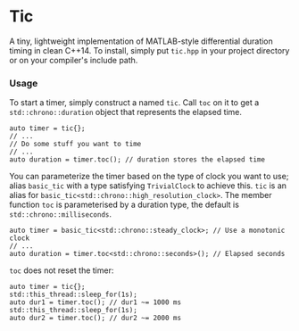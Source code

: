 # Tic
A tiny, lightweight implementation of MATLAB-style differential duration
timing in clean C++14. To install, simply put `tic.hpp` in your project
directory or on your compiler's include path.

### Usage
To start a timer, simply construct a named `tic`. Call `toc` on it to get
a `std::chrono::duration` object that represents the elapsed time.

```
auto timer = tic{};
// ...
// Do some stuff you want to time
// ...
auto duration = timer.toc(); // duration stores the elapsed time
```

You can parameterize the timer based on the type of clock you want to use;
alias `basic_tic` with a type satisfying `TrivialClock` to achieve this.
`tic` is an alias for `basic_tic<std::chrono::high_resolution_clock>`.
The member function `toc` is parameterised by a duration type, the default
is `std::chrono::milliseconds`.

```
auto timer = basic_tic<std::chrono::steady_clock>; // Use a monotonic clock
// ...
auto duration = timer.toc<std::chrono::seconds>(); // Elapsed seconds
```

`toc` does not reset the timer:

```
auto timer = tic{};
std::this_thread::sleep_for(1s);
auto dur1 = timer.toc(); // dur1 ~= 1000 ms
std::this_thread::sleep_for(1s);
auto dur2 = timer.toc(); // dur2 ~= 2000 ms
```
